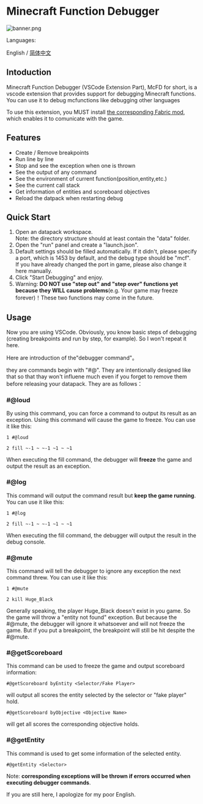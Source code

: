 # Minecraft Function Debugger

![banner.png](https://i.loli.net/2021/02/17/3lkRqAjT5hNGorJ.png)

Languages:

English / [简体中文](https://github.com/hugeBlack/McfDebugger_Extension/blob/master/README_zh_cn.md)

## Intoduction

Minecraft Function Debugger (VSCode Extension Part), McFD for short, is a vscode extension that provides support for debugging Minecraft functions. You can use it to debug mcfunctions like debugging other languages

To use this extension, you MUST install [the corresponding Fabric mod](https://github.com/hugeBlack/McfDebugger_Mod/releases), which enables it to comunicate with the game.

## Features

* Create / Remove breakpoints
* Run line by line
* Stop and see the exception when one is thrown
* See the output of any command
* See the environment of current function(position,entity,etc.)
* See the current call stack
* Get information of entities and scoreboard objectives
* Reload the datpack when restarting debug

## Quick Start

1. Open an datapack workspace.  
   Note: the directory structure should at least contain the "data" folder.
2. Open the "run" panel and create a "launch.json".
3. Default settings should be filled automatically. If it didn't, please specify a port, which is 1453 by default, and the debug type should be "mcf".  
   If you have already changed the port in game, please also change it here manually.
4. Click "Start Debugging" and enjoy.
5. Warning: **DO NOT use "step out" and "step over" functions yet because they WILL cause problems**(e.g. Your game may freeze forever)！These two functions may come in the future.

## Usage

Now you are using VSCode. Obviously, you know basic steps of debugging (creating breakpoints and run by step, for example). So I won't repeat it here.

Here are introduction of the"debugger command"。

they are commands begin with "#@". They are intentionally designed like that so that thay won't influene much even if you forget to remove them before releasing your datapack. They are as follows：

### #@loud
  
  By using this command, you can force a command to output its result as an exception. Using this command will cause the game to freeze. You can use it like this:

  `1 #@loud`

  `2 fill ~-1 ~ ~-1 ~1 ~ ~1`

  When executing the fill command, the debugger will **freeze** the game and output the result as an exception.

### #@log

  This command will output the command result but **keep the game running**. You can use it like this:

  `1 #@log`

  `2 fill ~-1 ~ ~-1 ~1 ~ ~1`

  When executing the fill command, the debugger will  output the result in the debug console.

### #@mute

  This command will tell the debugger to ignore any exception the next command threw. You can use it like this:

  `1 #@mute`

  `2 kill Huge_Black`

  Generally speaking, the player Huge_Black doesn't exist in you game. So the game will throw a "entity not found" exception. But because the #@mute, the debugger will ignore it whatsoever and will not freeze the game. But if you put a breakpoint, the breakpoint will still be hit despite the #@mute.

### #@getScoreboard

  This command can be used to freeze the game and output scoreboard information:

  `#@getScoreboard byEntity <Selector/Fake Player>`

  will output all scores the entity selected by the selector or "fake player" hold.

  `#@getScoreboard byObjective <Objective Name>`

  will get all scores the corresponding objective holds.

### #@getEntity

  This command is used to get some information of the selected entity.

  `#@getEntity <Selector>`

Note: **corresponding exceptions will be thrown if errors occurred when executing debugger commands**.

If you are still here, I apologize for my poor English.
